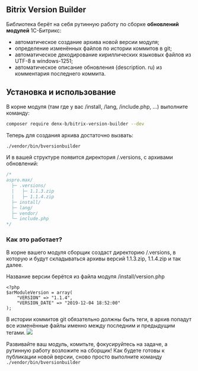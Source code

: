 ## Bitrix Version Builder

Библиотека берёт на себя рутинную работу по сборке **обновлений модулей** 1С-Битрикс:
- автоматическое создание архива новой версии модуля;
- определение изменённых файлов по истории коммитов в git;
- автоматическое декодирование кириллических языковых файлов из UTF-8 в windows-1251;
- автоматическое описание обновления (description. ru) из комментария последнего коммита.

## Установка и использование
В корне модуля (там где у вас /install, /lang, /include.php, ...) выполните команду:
```sh
composer require denx-b/bitrix-version-builder --dev
```

Теперь для создания архива достаточно вызвать:
```sh
./vendor/bin/bversionbuilder
```

И в вашей структуре появится директория /.versions, с архивами обновлений:
```php
/*
aspro.max/
  ├─ .versions/
  |   ├─ 1.1.3.zip
  |   ├─ 1.1.4.zip
  ├─ install/
  ├─ lang/
  ├─ vendor/
  └─ include.php
*/
```

### Как это работает?
В корне вашего модуля сборщик создаст директорию /.versions, в которую и будут складываться архивы версий 1.1.3.zip, 1.1.4.zip и так далее.

Название версии берётся из файла модуля /install/version.php

    <?php
    $arModuleVersion = array(  
        "VERSION" => "1.1.4",  
        "VERSION_DATE" => "2019-12-04 18:52:00"  
    );
В истории коммитов git обязательно должны быть теги, в архив попадут все изменённые файлы именно между последним и предыдущим тегами.
![](https://dbogdanoff.ru/upload/bitrix-version-builder-1010.jpeg)

Развивайте ваш модуль, комитьте, фокусируйтесь на задаче, а рутинную работу возложите на сборщик! Как будете готовы к публикации новой версии, сново просто выполните команду `./vendor/bin/bversionbuilder`
